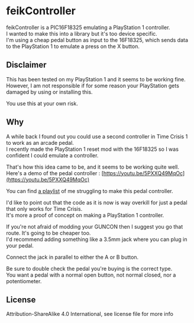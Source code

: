 # feikController

feikController is a PIC16F18325 emulating a PlayStation 1 controller.  
I wanted to make this into a library but it's too device specific.  
I'm using a cheap pedal button as input to the 16F18325, which sends data to the PlayStation 1 to emulate a press on the X button.  


## Disclaimer

This has been tested on my PlayStation 1 and it seems to be working fine.  
However, I am not responsible if for some reason your PlayStation gets damaged by using or installing this.  

You use this at your own risk.  

## Why

A while back I found out you could use a second controller in Time Crisis 1 to work as an arcade pedal.  
I recently made the PlayStation 1 reset mod with the 16F18325 so I was confident I could emulate a controller.  

That's how this idea came to be, and it seems to be working quite well.  
Here's a demo of the pedal controller : [https://youtu.be/5PXXQ49MqOc](https://youtu.be/5PXXQ49MqOc)  

You can find [a playlist](https://www.youtube.com/watch?v=J5fQKmc8AMY&list=PLGaX4WJGgdHhcbQUQQJR6zFgzyka-xVOa) of me struggling to make this pedal controller.  
  
  
I'd like to point out that the code as it is now is way overkill for just a pedal that only works for Time Crisis.  
It's more a proof of concept on making a PlayStation 1 controller.  

If you're not afraid of modding your GUNCON then I suggest you go that route. It's going to be cheaper too.  
I'd recommend adding something like a 3.5mm jack where you can plug in your pedal.  

Connect the jack in parallel to either the A or B button.  

Be sure to double check the pedal you're buying is the correct type.  
You want a pedal with a normal open button, not normal closed, nor a potentiometer.  

## License

Attribution-ShareAlike 4.0 International, see license file for more info
